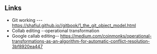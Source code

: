 ## Links

* Git working ---https://shafiul.github.io//gitbook/1_the_git_object_model.html
* Collab editing --operational transformation
* Google callab editing--  https://medium.com/coinmonks/operational-transformations-as-an-algorithm-for-automatic-conflict-resolution-3bf8920ea447
